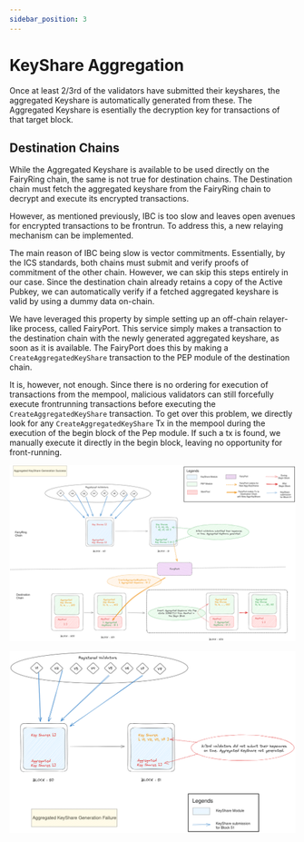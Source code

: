 ```yaml
---
sidebar_position: 3
---
```


# KeyShare Aggregation

Once at least 2/3rd of the validators have submitted their keyshares, the aggregated Keyshare is automatically generated from these. The Aggregated Keyshare is esentially the decryption key for transactions of that target block.

## Destination Chains

While the Aggregated Keyshare is available to be used directly on the FairyRing chain, the same is not true for destination chains. The Destination chain must fetch the aggregated keyshare from the FairyRing chain to decrypt and execute its encrypted transactions.

However, as mentioned previously, IBC is too slow and leaves open avenues for encrypted transactions to be frontrun. To address this, a new relaying mechanism can be implemented.

The main reason of IBC being slow is vector commitments. Essentially, by the ICS standards, both chains must submit and verify proofs of commitment of the other chain. However, we can skip this steps entirely in our case. Since the destination chain already retains a copy of the Active Pubkey, we can automatically verify if a fetched aggregated keyshare is valid by using a dummy data on-chain.

We have leveraged this property by simple setting up an off-chain relayer-like process, called FairyPort. This service simply makes a transaction to the destination chain with the newly generated aggregated keyshare, as soon as it is available. The FairyPort does this by making a `CreateAggregatedKeyShare` transaction to the PEP module of the destination chain.

It is, however, not enough. Since there is no ordering for execution of transactions from the mempool, malicious validators can still forcefully execute frontrunning transactions before executing the `CreateAggregatedKeyShare` transaction. To get over this problem, we directly look for any `CreateAggregatedKeyShare` Tx in the mempool during the execution of the begin block of the Pep module. If such a tx is found, we manually execute it directly in the begin block, leaving no opportunity for front-running.

![ ](../img/Aggr_KS_Gen_Success.png)

![ ](../img/Aggr_KS_Gen_Fail.png)
